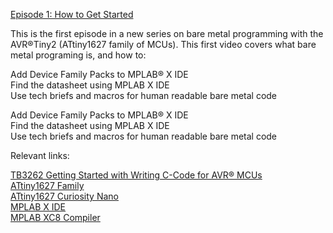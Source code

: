 [Episode 1: How to Get Started](https://www.youtube.com/watch?v=_73WcZMLHzo&list=PLtQdQmNK_0DQ8KGcZ1BOPv-3RDPvtqJ1H&index=1)

This is the first episode in a new series on bare metal programming with the AVR®Tiny2 (ATtiny1627 family of MCUs). This first video covers what bare metal programing is, and how to:

Add Device Family Packs to MPLAB® X IDE  
Find the datasheet using MPLAB X IDE  
Use tech briefs and macros for human readable bare metal code  

Add Device Family Packs to MPLAB® X IDE  
Find the datasheet using MPLAB X IDE  
Use tech briefs and macros for human readable bare metal code  

Relevant links:

[TB3262 Getting Started with Writing C-Code for AVR® MCUs](https://ww1.microchip.com/downloads/en/Appnotes/AVR1000b-Getting-Started-Writing-C-Code-for-AVR-DS90003262B.pdf)  
[ATtiny1627 Family](https://www.microchip.com/en-us/products/microcontrollers/8-bit-mcus/avr-mcus/attiny1627)  
[ATtiny1627 Curiosity Nano](https://www.microchip.com/en-us/development-tool/DM080104)  
[MPLAB X IDE](https://www.microchip.com/en-us/tools-resources/develop/mplab-x-ide)  
[MPLAB XC8 Compiler](https://www.microchip.com/en-us/tools-resources/develop/mplab-xc-compilers)  